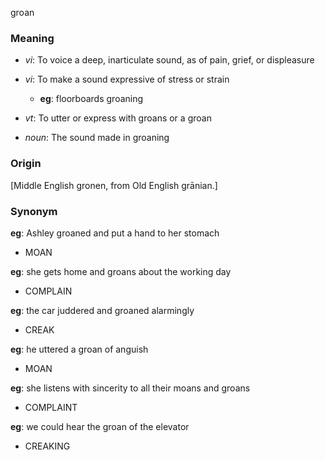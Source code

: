 groan
### Meaning
+ _vi_: To voice a deep, inarticulate sound, as of pain, grief, or displeasure
+ _vi_: To make a sound expressive of stress or strain
    + __eg__: floorboards groaning
+ _vt_: To utter or express with groans or a groan

+ _noun_: The sound made in groaning

### Origin

[Middle English gronen, from Old English grānian.]

### Synonym

__eg__: Ashley groaned and put a hand to her stomach

+ MOAN

__eg__: she gets home and groans about the working day

+ COMPLAIN

__eg__: the car juddered and groaned alarmingly

+ CREAK

__eg__: he uttered a groan of anguish

+ MOAN

__eg__: she listens with sincerity to all their moans and groans

+ COMPLAINT

__eg__: we could hear the groan of the elevator

+ CREAKING



